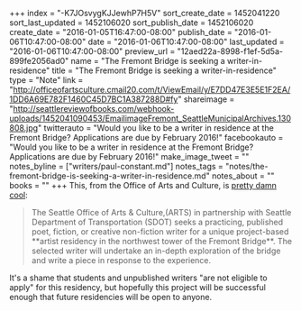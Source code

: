 +++
index = "-K7JOsvygKJJewhP7H5V"
sort_create_date = 1452041220
sort_last_updated = 1452106020
sort_publish_date = 1452106020
create_date = "2016-01-05T16:47:00-08:00"
publish_date = "2016-01-06T10:47:00-08:00"
date = "2016-01-06T10:47:00-08:00"
last_updated = "2016-01-06T10:47:00-08:00"
preview_url = "12aed22a-8998-f1ef-5d5a-899fe2056ad0"
name = "The Fremont Bridge is seeking a writer-in-residence"
title = "The Fremont Bridge is seeking a writer-in-residence"
type = "Note"
link = "http://officeofartsculture.cmail20.com/t/ViewEmail/y/E7DD47E3E5E1F2EA/1DD6A69E782F1460C45D7BC1A387288D#fy"
shareimage = "http://seattlereviewofbooks.com/webhook-uploads/1452041090453/EmailimageFremont_SeattleMunicipalArchives.130808.jpg"
twitterauto = "Would you like to be a writer in residence at the Fremont Bridge? Applications are due by February 2016!"
facebookauto = "Would you like to be a writer in residence at the Fremont Bridge? Applications are due by February 2016!"
make_image_tweet = ""
notes_byline = ["writers/paul-constant.md"]
notes_tags = "notes/the-fremont-bridge-is-seeking-a-writer-in-residence.md"
notes_about = ""
books = ""
+++
This, from the Office of Arts and Culture, is [pretty damn cool](http://officeofartsculture.cmail20.com/t/ViewEmail/y/E7DD47E3E5E1F2EA/1DD6A69E782F1460C45D7BC1A387288D#fy):

<blockquote>The Seattle Office of Arts & Culture,(ARTS) in partnership with Seattle Department of Transportation (SDOT) seeks a practicing, published poet, fiction, or creative non-fiction writer for a unique project-based **artist residency in the northwest tower of the Fremont Bridge**. The selected writer will undertake an in-depth exploration of the bridge and write a piece in response to the experience.</blockquote>

It's a shame that students and unpublished writers "are not eligible to apply" for this residency, but hopefully this project will be successful enough that future residencies will be open to anyone.
